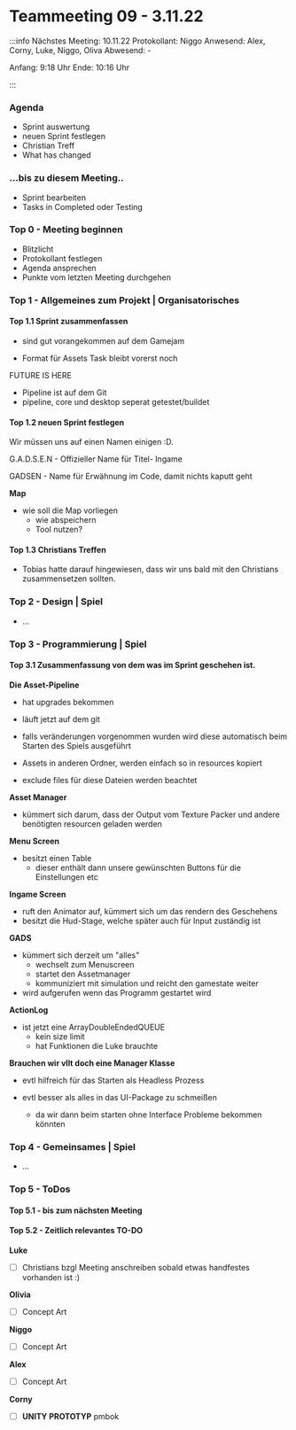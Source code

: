 # Teammeeting 09 - 3.11.22

:::info
Nächstes Meeting: 10.11.22
Protokollant: Niggo 
Anwesend: Alex, Corny, Luke, Niggo, Oliva
Abwesend: -

Anfang: 9:18 Uhr
Ende: 10:16 Uhr

:::

### Agenda
* Sprint auswertung
* neuen Sprint festlegen
* Christian Treff
* What has changed

### ...bis zu diesem Meeting..

- Sprint bearbeiten
- Tasks in Completed oder Testing


### Top 0 - Meeting beginnen

* Blitzlicht
* Protokollant festlegen
* Agenda ansprechen
* Punkte vom letzten Meeting durchgehen


### Top 1 - Allgemeines zum Projekt | Organisatorisches

#### Top 1.1 Sprint zusammenfassen

- sind gut vorangekommen auf dem Gamejam

- Format für Assets Task bleibt vorerst noch

FUTURE IS HERE

- Pipeline ist auf dem Git
- pipeline, core und desktop seperat getestet/buildet


#### Top 1.2 neuen Sprint festlegen

Wir müssen uns auf einen Namen einigen :D.


G.A.D.S.E.N - Offizieller Name für Titel- Ingame

GADSEN - Name für Erwähnung im Code, damit nichts kaputt geht



**Map**

- wie soll die Map vorliegen
    - wie abspeichern
    - Tool nutzen?


#### Top 1.3 Christians Treffen

- Tobias hatte darauf hingewiesen, dass wir uns bald mit den Christians zusammensetzen sollten. 

### Top 2 - Design | Spiel

- ...

### Top 3 - Programmierung | Spiel

#### Top 3.1 Zusammenfassung von dem was im Sprint geschehen ist.

**Die Asset-Pipeline**
- hat upgrades bekommen
- läuft jetzt auf dem git
- falls veränderungen vorgenommen wurden wird diese automatisch beim Starten des Spiels ausgeführt

- Assets in anderen Ordner, werden einfach so in resources kopiert
- exclude files für diese Dateien werden beachtet


**Asset Manager**
- kümmert sich darum, dass der Output vom Texture Packer und andere benötigten resourcen geladen werden
        
**Menu Screen**
- besitzt einen Table
    - dieser enthält dann unsere gewünschten Buttons für die Einstellungen etc
        
    
**Ingame Screen**
   - ruft den Animator auf, kümmert sich um das rendern des Geschehens
   - besitzt die Hud-Stage, welche später auch für Input zuständig ist
   
**GADS**
- kümmert sich derzeit um "alles"
    - wechselt zum Menuscreen
    - startet den Assetmanager
    - kommuniziert mit simulation und reicht den gamestate weiter
- wird aufgerufen wenn das Programm gestartet wird
 

**ActionLog**
- ist jetzt eine ArrayDoubleEndedQUEUE
    - kein size limit
    - hat Funktionen die Luke brauchte 

**Brauchen wir vllt doch eine Manager Klasse**
- evtl hilfreich für das Starten als Headless Prozess

- evtl besser als alles in das UI-Package zu schmeißen
    - da wir dann beim starten ohne Interface Probleme bekommen könnten

### Top 4 - Gemeinsames | Spiel


- ...



### Top 5 - ToDos
#### Top 5.1 - bis zum nächsten Meeting


#### Top 5.2 - Zeitlich relevantes TO-DO


**Luke**

- [ ] Christians bzgl Meeting anschreiben sobald etwas handfestes vorhanden ist :)

**Olivia**
- [ ] Concept Art

**Niggo**
- [ ] Concept Art



**Alex**
- [ ] Concept Art

**Corny**

- [ ] **UNITY PROTOTYP** pmbok
